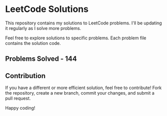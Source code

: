 # LeetCode Solutions

This repository contains my solutions to LeetCode problems. I'll be updating it regularly as I solve more problems.

Feel free to explore solutions to specific problems. Each problem file contains the solution code.

## Problems Solved - 144

## Contribution

If you have a different or more efficient solution, feel free to contribute! Fork the repository, create a new branch, commit your changes, and submit a pull request.

Happy coding!